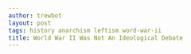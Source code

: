 ```yaml
---
author: trewbot
layout: post
tags: history anarchism leftism word-war-ii
title: World War II Was Not An Ideological Debate
---
```

